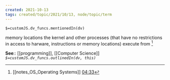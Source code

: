 ```yaml
---
created: 2021-10-13
tags: created/topic/2021/10/13, node/topic/term
---
```

`$=customJS.dv_funcs.mentionedIn(dv)`


memory locations the kernel and other processes (that have no restrictions in access to harware, instructions or memory locations) execute from [^1]

**See**:: [[programming]], [[Computer Science]]
*`$=customJS.dv_funcs.outlinedIn(dv, this)`*

[^1]: [[notes_OS_Operating Systems]]  [04:33](https://www.youtube.com/watch?v=ORLqB_2a1PQ#t=273.99443777493286)
